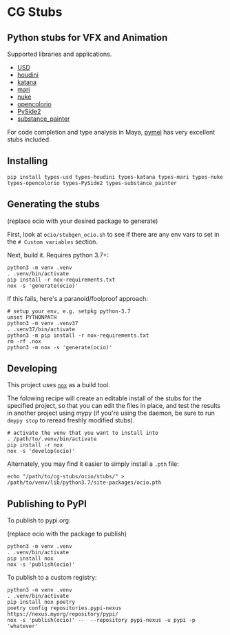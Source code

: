 # CG Stubs

## Python stubs for VFX and Animation

Supported libraries and applications.

- [USD](https://pypi.org/project/types-usd/)
- [houdini](https://pypi.org/project/types-houdini/)
- [katana](https://pypi.org/project/types-katana/)
- [mari](https://pypi.org/project/types-mari/)
- [nuke](https://pypi.org/project/types-nuke/)
- [opencolorio](https://pypi.org/project/types-opencolorio/)
- [PySide2](https://pypi.org/project/types-PySide2/)
- [substance_painter](https://pypi.org/project/types-substance_painter/)

For code completion and type analysis in Maya, [pymel](https://pypi.org/project/pymel/) has very excellent stubs included. 

## Installing

```
pip install types-usd types-houdini types-katana types-mari types-nuke types-opencolorio types-PySide2 types-substance_painter
```

## Generating the stubs

(replace ocio with your desired package to generate)

First, look at `ocio/stubgen_ocio.sh` to see if there are any env vars to set in the `# Custom variables` section.

Next, build it.  Requires python 3.7+:

```
python3 -m venv .venv
. .venv/bin/activate
pip install -r nox-requirements.txt
nox -s 'generate(ocio)'
```

If this fails, here's a paranoid/foolproof approach:

```
# setup your env, e.g. setpkg python-3.7
unset PYTHONPATH
python3 -m venv .venv37
. .venv37/bin/activate
python3 -m pip install -r nox-requirements.txt
rm -rf .nox
python3 -m nox -s 'generate(ocio)'
```


## Developing

This project uses [`nox`](https://nox.thea.codes/en/stable/index.html) as a build tool.

The folowing recipe will create an editable install of the stubs for the specified project, so that you can edit the files in place, and test the results in another project using mypy 
(if you're using the daemon, be sure to run `dmypy stop` to reread freshly modified stubs).

```
# activate the venv that you want to install into
. /path/to/.venv/bin/activate
pip install -r nox
nox -s 'develop(ocio)'
```

Alternately, you may find it easier to simply install a `.pth` file:

```
echo "/path/to/cg-stubs/ocio/stubs/" > /path/to/venv/lib/python3.7/site-packages/ocio.pth
```

## Publishing to PyPI

To publish to pypi.org:

(replace ocio with the package to publish)

```
python3 -m venv .venv
. .venv/bin/activate
pip install nox
nox -s 'publish(ocio)'
```

To publish to a custom registry:

```
python3 -m venv .venv
. .venv/bin/activate
pip install nox poetry
poetry config repositories.pypi-nexus https://nexus.myorg/repository/pypi/
nox -s 'publish(ocio)' --  --repository pypi-nexus -u pypi -p 'whatever'
```
